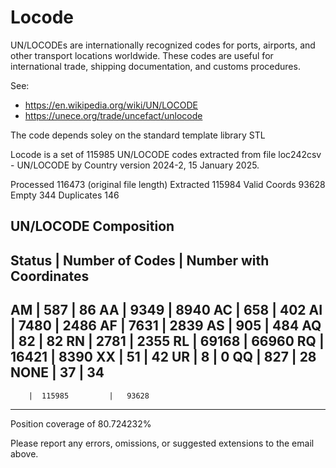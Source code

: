 # Locode

UN/LOCODEs are internationally recognized codes for ports, airports, and other transport locations worldwide. These codes are useful for international trade, shipping documentation, and customs procedures.

See: 
- https://en.wikipedia.org/wiki/UN/LOCODE 
- https://unece.org/trade/uncefact/unlocode

The code depends soley on the standard template library STL


Locode is a set of 115985 UN/LOCODE codes extracted from file loc242csv - UN/LOCODE by Country version 2024-2, 15 January 2025.

 Processed     116473 (original file length)
 Extracted     115984
 Valid Coords   93628
 Empty            344
 Duplicates       146

 UN/LOCODE Composition
 ----------------------------------------------------------------
 Status | Number of Codes | Number with Coordinates
 ----------------------------------------------------------------
   AM   |    587          |     86
   AA   |   9349          |   8940
   AC   |    658          |    402
   AI   |   7480          |   2486
   AF   |   7631          |   2839
   AS   |    905          |    484
   AQ   |     82          |     82
   RN   |   2781          |   2355
   RL   |  69168          |  66960
   RQ   |  16421          |   8390
   XX   |     51          |     42
   UR   |      8          |      0
   QQ   |    827          |     28
  NONE  |     37          |     34
 ----------------------------------------------------------------
        |  115985         |   93628
 ----------------------------------------------------------------
  Position coverage of 80.724232%

Please report any errors, omissions, or suggested extensions to the email above.
